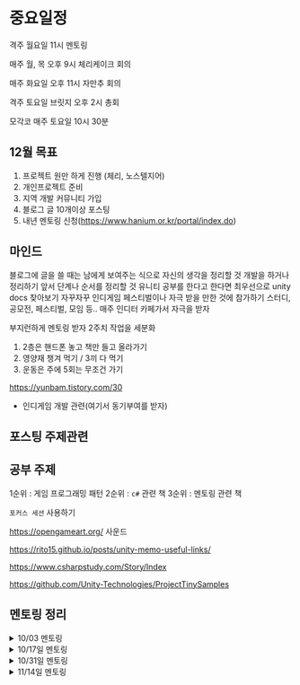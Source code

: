 # 중요일정

격주 월요일 11시 멘토링

매주 월, 목 오후 9시 체리케이크 회의

매주 화요일 오후 11시 자만추 회의

격주 토요일 브릿지 오후 2시 총회

모각코 매주 토요일 10시 30분

## 12월 목표  

1. 프로젝트 원만 하게 진행 (체리, 노스텔지어)
2. 개인프로젝트 준비
3. 지역 개발 커뮤니티 가입
4. 블로그 글 10개이상 포스팅
5. 내년 멘토링 신청(https://www.hanium.or.kr/portal/index.do)

## 마인드

블로그에 글을 쓸 때는 남에게 보여주는 식으로 자신의 생각을 정리할 것
개발을 하거나 정리하기 앞서 단계나 순서를 정리할 것
유니티 공부를 한다고 한다면 최우선으로 unity docs 찾아보기
자꾸자꾸 인디게임 페스티벌이나 자극 받을 만한 것에 참가하기
스터디, 공모전, 페스티벌, 모임 등..
매주 인디터 카페가서 자극을 받자

부지런하게 멘토링 받자
2주치 작업을 세분화

1. 2층은 핸드폰 놓고 책만 들고 올라가기
2. 영양재 챙겨 먹기 / 3끼 다 먹기
3. 운동은 주에 5회는 무조건 가기

https://yunbam.tistory.com/30
- 인디게임 개발 관련(여기서 동기부여를 받자)

## 포스팅 주제관련  


## 공부 주제

1순위 : 게임 프로그래밍 패턴
2순위 : `c#` 관련 책
3순위 : 멘토링 관련 책

`포커스 세션` 사용하기

https://opengameart.org/
사운드

https://rito15.github.io/posts/unity-memo-useful-links/

https://www.csharpstudy.com/Story/Index

https://github.com/Unity-Technologies/ProjectTinySamples

## 멘토링 정리

<details>
<summary>10/03 멘토링</summary>
<div markdown="1">
 
일정 정리 기법에 대한 체크
-> 완료 조건을 적어야 한다.

프로젝트 관리 기법, 기술 적인 내용에 대해 개인적으로 멘토링 한다고 하고
같이 프로젝트 진행하는 팀원에 공유

특정 팀원의 작업 진행이 안되는 문제
그 팀원에게 작업 기한을 정하게 하고 다른 팀원이 열심히 하고 있다는 걸 부각시켜서 부끄러움을 느끼게 하는 방식으로 따라오게 만들면 좋음

블로그 글과 to do list 관리하는 걸 분리해서 to do list를 issues 쪽에 따로 적어 보는 걸 추천

프로젝트 repository는 private이므로 새롭게 public repository를 생성하고 거기서 discussions를 통해 멘토링 기록 및 질문/답변 진행하는 방식으로 진행
  
멘토링 진행에 대해 지속적으로 얘기하면서 해보고 싶다

</div>
</details>

<details>
<summary>10/17일 멘토링 </summary>
<div markdown="1">

자만추 - json 파일로 파싱 생각해보가(class로 관리된다면 json파일로 관리하는게 좋아보임)  

project 보드 공부 - 이슈를 프로젝트를 링크로 연결  
* 이슈에 자동으로 연결되기 때문에 진행중인 프로젝트 관리가 쉬움(jira느낌)

애자일 회고 참고 팀원과 2주간 기록정해놓고 한다면 좋은 방식  
팀원과 1달간 애자일 방식으로 진행한다면 작업 속도가 나오기 때문에 마감일을 정할 수 있다.

지금 내가 어디까지 모르는지 다시 작성해보고 알고 모르고를 확실하게 할 것
하지만 내가 모른다고 해서 꼭 알아야 할 필요까지는 없다 -> 현재 필요한 지식만 습관적으로 사용해보고 이후에 궁금하다면 알아볼 것

코드에 응집도 와 결합도  
코드를 리펙토링한다면 응집도, 결합도를 생각해서 
  
</div>
</details>


<details>
<summary>10/31일 멘토링 </summary>
<div markdown="1">

팀 프로젝트를 진행하면서 목표를 설정함에 있어서 근본적인 이해가 필요하다.  
프로젝트뿐만 아니라 일상적인 생활에서도 `이해`가 필요하다.  

2주 작업이 끝나고 빌드를 해본 뒤 리뷰해보는 시간이 필요..!  

기업에서 사용하는 방법인 데브옵스, CICD기술을 사용함  

> 데브옵스(DevOps)는 소프트웨어의 개발(Development)과 운영(Operations)의 합성어  

즉, 어느 정도 애자일 방식을 띄고 있다.  

Unity에서 jsonUtily의 기능은 array를 인식하지 못하기 때문에 클래스로 한번 더 매핑을 해줘야 한다.  

githun action에 대해서 알아보자

unity에서 지원하는 Smart merge는 같은 씬의 충돌을 어느정도 막아준다.

</div>
</details>

<details>
<summary>11/14일 멘토링 </summary>
<div markdown="1">


동료의 코드를 보고 해줘야 할 이야기
코드가 너무 단순하고 하드코딩적인 부분은 제외하고라도
update 문에서 component를 가져오는 코드가 이해가 잘 안됨

=>

그 분에게 무엇이 잘못됐는지 정확하게 인지를 시켜주는게 중요
지금 이 마음에 안드는 코드를 수정하는게 좋을지 vs 일단 덮어두고 구현해야 하는 기능에 더 집중해야 하는지 선택

만약 단기 프로젝트라면 잘못되도 일단 두는 방향으로 진행
대신, 잘못됐다는 것도 알고 있어야 하고 다음 부터는 이런 일이 되도록 일어나지 않도록
미리 더 생각을 하고 코드를 작성하고 코드 리뷰를 진행하면서 바로바로 조금씩 수정해서 코드를 작성하는 걸 추천

객체지향에 대해서
지금 당장은 상속은 괜찮은 작전임.
만약 거대한 클래스를 만들고 그 클래스를 상속하는 클래스들이 많다는 걸 나중에 느낄 때는 늦은 시기

=>

작은 기능을 하는 단위로 클래스를 잘 나누고
되도록 interface를 잘 사용하자

추가)
class code에 집중하지 말고 class에서 만들어진 객체들의 활동에 집중하는 것이 객체지향의 핵심
객체가 노출한 public method를 통해 객체 자체가 어떤 변화가 일어나고
이 변화가 다른 객체에게 또 어떤 영향을 주도록 메시지(이벤트)를 연결 시켜 놨는지를 생각하고
데이터의 흐름을 주목하는 것이 중요.

나중에 객체지향 관련된 중/고급 책을 한번 읽어볼 것을 추천.

기획자와 구현 기능과 일정 타협하기
특정 기능에 대해 이틀 째 구현이 안되고 있는데 어떻게 얘기하는게 좋을지에 대한 방안

=>

하드코딩 혹은 특정 위치에서만 캐릭터가 움직이게 일단 만들어 두고
editor에서 배치해서 구현하는 실제 기능은 나중에 추가해서 타협점을 만드는게 중요

일이 되고 안되고는 같이 일하는 사람들과 협력, 피드백이 중요합니다.

객체지향에 대해 추가로 얘기할 부분
우선 아직 경험이 많이 부족하고 알아야 할 것도 많은 시기이기 때문에
많은 걸 알아야 한다는 마음가짐 보다는
경험을 통해 내가 어느정도 알고 있고, 이 수준에서 어떤 책을 봤을 때 이해가 되는 수준인지를 알고 난 후에
부족한 부분이나 모르는 부분을 더 익혀 나가는 게 중요.

객체지향 SOLID 원칙에 대해 너무 심취하지는 말고
이런 원칙이 있고 이런 방향으로 구현하는게 객체지향 원칙의 한 방향이라는 것 정도만 확인
